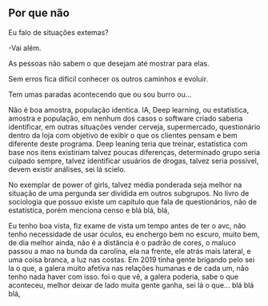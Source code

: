 ## Por que não
Eu falo de situações extemas?

-Vai além.

As pessoas não sabem o que desejam até mostrar para elas. 

Sem erros fica difícil conhecer os outros caminhos e evoluir.

Tem umas paradas acontecendo que ou sou burro ou...

Não é boa amostra, população identica. IA, Deep learning,
ou estatística, amostra e população, em nenhum dos casos
o software criado saberia identificar, em outras situações
vender cerveja, supermercado, questionário dentro da loja
com objetivo de exibir o que os clientes pensam e bem diferente deste
programa. Deep leaning teria que treinar, estatística
com base nos itens existiriam talvez poucas diferenças,
determinado grupo seria culpado sempre, talvez identificar usuários
de drogas, talvez seria possível, devem existir análises, sei lá scielo.

No exemplar de power of girls, talvez média ponderada seja melhor 
na situação de uma pergunda ser dividida em outros subgrupos. No
livro de sociologia que possuo existe um capítulo que fala de
questionários, não de estatística, porém menciona censo e blá
blá, blá, 

Eu tenho boa vista, fiz exame de vista um tempo antes de ter o avc,
não tenho necessidade de usar óculos, eu enchergo bem no escuro, 
muito bem, de dia melhor ainda, não é a distância é o padrão de 
cores, o maluco passou a mao na bunda da carolina, ela na frente,
ele atrás mais lateral, e uma coisa branca, a luz nas costas. Em
2019 tinha gente brigando pelo sei la o que, a galera muito afetiva
nas relações humanas e de cada um, não tenho nada haver com isso. foi
o que vê, a galera poderia, sabe o que aconteceu, melhor deixar de lado
muita gente ganha, sei lá o que... blá blá blá,

